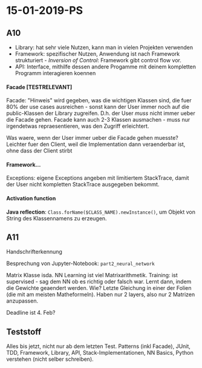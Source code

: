 # 15-01-2019-PS

<!--TOC-->

## A10

* Library: hat sehr viele Nutzen, kann man in vielen Projekten verwenden
* Framework: spezifischer Nutzen, Anwendung ist nach Framework strukturiert - *Inversion of Control*: Framework gibt control flow vor.
* API: Interface, mithilfe dessen andere Progamme mit deinem kompletten Programm interagieren koennen

#### Facade [TESTRELEVANT]

Facade: "Hinweis" wird gegeben, was die wichtigen Klassen sind, die fuer 80% der use cases ausreichen - sonst kann der User immer noch auf die public-Klassen der Library zugreifen. D.h. der User *muss* nicht immer ueber die Facade gehen. Facade kann auch 2-3 Klassen ausmachen - muss nur irgendetwas repraesentieren, was den Zugriff erleichtert.

Was waere, wenn der User immer ueber die Facade gehen muesste? Leichter fuer den Client, weil die Implementation dann veraenderbar ist, ohne dass der Client stirbt

#### Framework...

Exceptions: eigene Exceptions angeben mit limitiertem StackTrace, damit der User nicht kompletten StackTrace ausgegeben bekommt. 

#### Activation function

**Java reflection**: `Class.forName($CLASS_NAME).newInstance()`, um Objekt von String des Klassennamens zu erzeugen. 

## A11

Handschrifterkennung

Besprechung von Jupyter-Notebook: `part2_neural_network`

Matrix Klasse isda. NN Learning ist viel Matrixarithmetik. Training: ist supervised - sag dem NN ob es richtig oder falsch war. Lernt dann, indem die Gewichte geaendert werden. Wie? Letzte Gleichung in einer der Folien (die mit am meisten Matheformeln). Haben nur 2 layers, also nur 2 Matrizen anzupassen.

Deadline ist 4. Feb?

## Teststoff

Alles bis jetzt, nicht nur ab dem letzten Test. Patterns (inkl Facade), JUnit, TDD, Framework, Library, API, Stack-Implementationen, NN Basics, Python verstehen (nicht selber schreiben).

